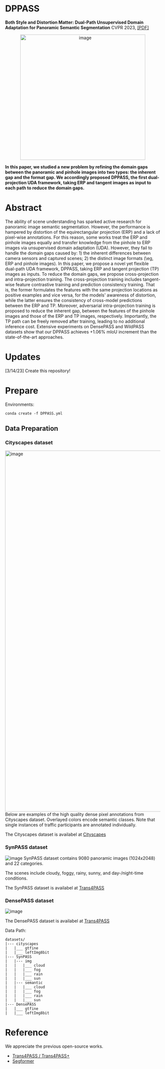 # DPPASS 

**Both Style and Distortion Matter: Dual-Path Unsupervised Domain Adaptation for Panoramic Semantic Segmentation** CVPR 2023, [[PDF]]()

<div align=center><img width="406" alt="image" src="https://user-images.githubusercontent.com/49426295/224911386-0acc6e68-fb90-4db3-bef2-85dd14c9c7bc.png"></div>

**In this paper, we studied a new problem by refining the domain gaps between the panoramic and pinhole images into two types: the inherent gap and the format gap. We accordingly proposed DPPASS, the first dual-projection UDA framework, taking ERP and tangent images as input to each path to reduce the domain gaps.**

# Abstract
The ability of scene understanding has sparked active research for panoramic image semantic segmentation. 
However, the performance is hampered by distortion of the equirectangular projection (ERP) and a lack of pixel-wise annotations. 
For this reason, some works treat the ERP and pinhole images equally and transfer knowledge from the pinhole to ERP images via unsupervised domain adaptation (UDA). 
However, they fail to handle the domain gaps caused by: 1) the inherent differences between camera sensors and captured scenes; 2) the distinct image formats (\eg, ERP and pinhole images). 
In this paper, we propose a novel yet flexible dual-path UDA framework, DPPASS, taking ERP and tangent projection (TP) images as inputs. To reduce the domain gaps, we propose cross-projection and intra-projection training. The cross-projection training includes tangent-wise feature contrastive training and prediction consistency training. That is, the former formulates the features with the same projection locations as positive examples and vice versa, for the models' awareness of distortion, while the latter ensures the consistency of cross-model predictions between the ERP and TP. Moreover, adversarial intra-projection training is proposed to reduce the inherent gap, between the features of the pinhole images and those of the ERP and TP images, respectively. Importantly, the TP path can be freely removed after training, leading to no additional inference cost. Extensive experiments on DensePASS and WildPASS datasets show that our DPPASS achieves +1.06$\%$ mIoU increment than the state-of-the-art approaches. 


# Updates
[3/14/23] Create this repository!

# Prepare
<p>Environments:</p>
<pre><code>conda create -f DPPASS.yml
</code></pre>

## Data Preparation

### Cityscapes dataset
<img width="1169" alt="image" src="https://user-images.githubusercontent.com/49426295/224917153-551a21e9-518c-4011-b35f-75cebe44c382.png">
Below are examples of the high quality dense pixel annotations from Cityscapes dataset. Overlayed colors encode semantic classes. Note that single instances of traffic participants are annotated individually.

The Cityscapes dataset is availabel at [Cityscapes](https://www.cityscapes-dataset.com/)

### SynPASS dataset
![image](https://user-images.githubusercontent.com/49426295/224914197-efb88edd-10bf-4686-8568-be24784c39a9.png)
SynPASS dataset contains 9080 panoramic images (1024x2048) and 22 categories.

The scenes include cloudy, foggy, rainy, sunny, and day-/night-time conditions.

The SynPASS dataset is availabel at [Trans4PASS](https://github.com/jamycheung/Trans4PASS)

### DensePASS dataset
![image](https://user-images.githubusercontent.com/49426295/224915598-0779f1d8-9d54-4bc4-9cbf-64e8c69fe244.png)

The DensePASS dataset is availabel at [Trans4PASS](https://github.com/jamycheung/Trans4PASS)

<p>Data Path:</p>
<pre><code>datasets/
|--- cityscapes
|   |___ gtfine
|   |___ leftImg8bit
|--- SynPASS
|   |--- img
|   |   |___ cloud
|   |   |___ fog
|   |   |___ rain
|   |   |___ sun
|   |--- semantic
|   |   |___ cloud
|   |   |___ fog
|   |   |___ rain
|   |   |___ sun
|--- DensePASS
|   |___ gtfine
|   |___ leftImg8bit
</code></pre>

# Reference
We appreciate the previous open-source works.
* [Trans4PASS / Trans4PASS+](https://github.com/jamycheung/Trans4PASS)
* [Segformer](https://github.com/NVlabs/SegFormer)
